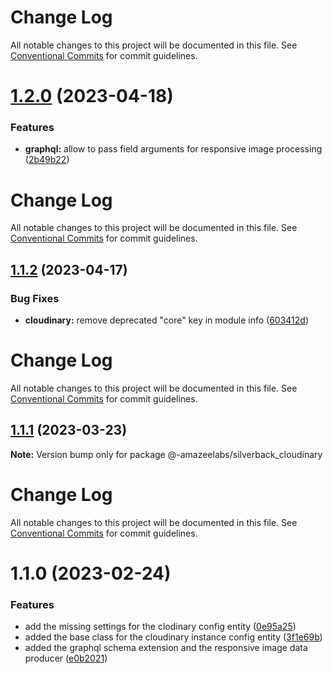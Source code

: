# Change Log

All notable changes to this project will be documented in this file. See
[Conventional Commits](https://conventionalcommits.org) for commit guidelines.

# [1.2.0](https://github.com/AmazeeLabs/silverback-mono/compare/@-amazeelabs/silverback_cloudinary@1.1.2...@-amazeelabs/silverback_cloudinary@1.2.0) (2023-04-18)

### Features

- **graphql:** allow to pass field arguments for responsive image processing
  ([2b49b22](https://github.com/AmazeeLabs/silverback-mono/commit/2b49b22eb735131bb6a399e6dabc790ca9108564))

# Change Log

All notable changes to this project will be documented in this file. See
[Conventional Commits](https://conventionalcommits.org) for commit guidelines.

## [1.1.2](https://github.com/AmazeeLabs/silverback-mono/compare/@-amazeelabs/silverback_cloudinary@1.1.1...@-amazeelabs/silverback_cloudinary@1.1.2) (2023-04-17)

### Bug Fixes

- **cloudinary:** remove deprecated "core" key in module info
  ([603412d](https://github.com/AmazeeLabs/silverback-mono/commit/603412d7b5dd45a6a8134729c0f1ea850aca8f99))

# Change Log

All notable changes to this project will be documented in this file. See
[Conventional Commits](https://conventionalcommits.org) for commit guidelines.

## [1.1.1](https://github.com/AmazeeLabs/silverback-mono/compare/@-amazeelabs/silverback_cloudinary@1.1.0...@-amazeelabs/silverback_cloudinary@1.1.1) (2023-03-23)

**Note:** Version bump only for package @-amazeelabs/silverback_cloudinary

# Change Log

All notable changes to this project will be documented in this file. See
[Conventional Commits](https://conventionalcommits.org) for commit guidelines.

# 1.1.0 (2023-02-24)

### Features

- add the missing settings for the clodinary config entity
  ([0e95a25](https://github.com/AmazeeLabs/silverback-mono/commit/0e95a25b3954dab24db9f3fa97d4216f97b1fcaa))
- added the base class for the cloudinary instance config entity
  ([3f1e69b](https://github.com/AmazeeLabs/silverback-mono/commit/3f1e69b8f770e3aa5e98d0c188d994be8836d4b7))
- added the graphql schema extension and the responsive image data producer
  ([e0b2021](https://github.com/AmazeeLabs/silverback-mono/commit/e0b20216e8eb29b90d7feff70863c59204d179e0))
